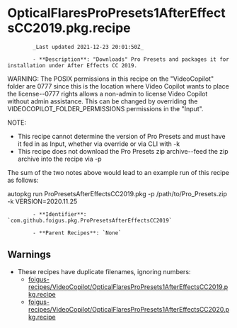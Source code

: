 # OpticalFlaresProPresets1AfterEffectsCC2019.pkg.recipe

            _Last updated 2021-12-23 20:01:50Z_

            - **Description**: "Downloads" Pro Presets and packages it for installation under After Effects CC 2019.

WARNING: The POSIX permissions in this recipe on the "VideoCopilot" folder are 0777 since this is the location where Video Copilot wants to place the license--0777 rights allows a non-admin to license Video Copilot without admin assistance.  This can be changed by overriding the VIDEOCOPILOT_FOLDER_PERMISSIONS permissions in the "Input".

NOTE:
- This recipe cannot determine the version of Pro Presets and must have it fed in as Input, whether via override or via CLI with -k
- This recipe does not download the Pro Presets zip archive--feed the zip archive into the recipe via -p

The sum of the two notes above would lead to an example run of this recipe as follows:

autopkg run ProPresetsAfterEffectsCC2019.pkg -p /path/to/Pro_Presets.zip -k VERSION=2020.11.25

            - **Identifier**: `com.github.foigus.pkg.ProPresetsAfterEffectsCC2019`

            - **Parent Recipes**: `None`


## Warnings

- These recipes have duplicate filenames, ignoring numbers:
    - [foigus-recipes/VideoCopilot/OpticalFlaresProPresets1AfterEffectsCC2019.pkg.recipe](/autopkg-dupe-tracker/foigus-recipes/VideoCopilot/OpticalFlaresProPresets1AfterEffectsCC2019.pkg.recipe)
    - [foigus-recipes/VideoCopilot/OpticalFlaresProPresets1AfterEffectsCC2020.pkg.recipe](/autopkg-dupe-tracker/foigus-recipes/VideoCopilot/OpticalFlaresProPresets1AfterEffectsCC2020.pkg.recipe)